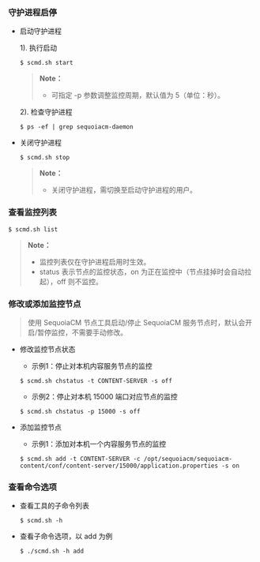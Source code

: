 ### 守护进程启停 ###

- 启动守护进程

  1). 执行启动

  ```lang-bash
  $ scmd.sh start
  ```

  > **Note：**
  >
  >  - 可指定 -p 参数调整监控周期，默认值为 5（单位：秒）。

  2). 检查守护进程

  ```lang-bash
  $ ps -ef | grep sequoiacm-daemon
  ```

- 关闭守护进程

  ```lang-bash
  $ scmd.sh stop
  ```

  > **Note：**
  >
  >  * 关闭守护进程，需切换至启动守护进程的用户。

### 查看监控列表 ###

```lang-bash
$ scmd.sh list
```

> **Note：**
>
>  * 监控列表仅在守护进程启用时生效。
>  * status 表示节点的监控状态，on 为正在监控中（节点挂掉时会自动拉起），off 则不监控。

### 修改或添加监控节点 ###

> 使用 SequoiaCM 节点工具启动/停止 SequoiaCM 服务节点时，默认会开启/暂停监控，不需要手动修改。

- 修改监控节点状态

    - 示例1：停止对本机内容服务节点的监控

  ```lang-bash
  $ scmd.sh chstatus -t CONTENT-SERVER -s off
  ```

    - 示例2：停止对本机 15000 端口对应节点的监控

  ```lang-bash
  $ scmd.sh chstatus -p 15000 -s off
  ```

- 添加监控节点

    - 示例1：添加对本机一个内容服务节点的监控

  ```lang-bash
  $ scmd.sh add -t CONTENT-SERVER -c /opt/sequoiacm/sequoiacm-content/conf/content-server/15000/application.properties -s on
  ```

### 查看命令选项

- 查看工具的子命令列表

  ```lang-bash
  $ scmd.sh -h
  ```

- 查看子命令选项，以 add 为例

   ```lang-bash
   $ ./scmd.sh -h add
   ```

